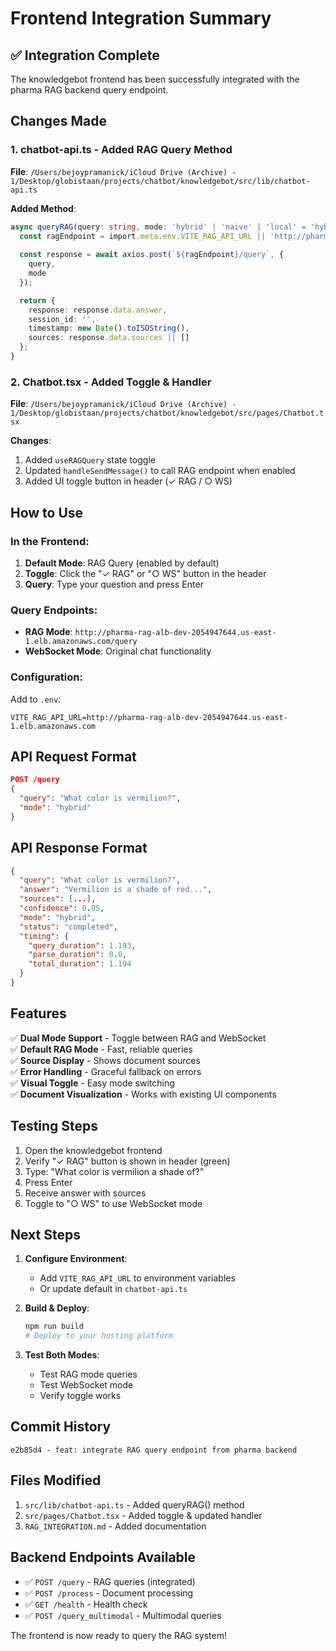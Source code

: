 # Frontend Integration Summary

## ✅ Integration Complete

The knowledgebot frontend has been successfully integrated with the pharma RAG backend query endpoint.

## Changes Made

### 1. **chatbot-api.ts** - Added RAG Query Method

**File**: `/Users/bejoypramanick/iCloud Drive (Archive) - 1/Desktop/globistaan/projects/chatbot/knowledgebot/src/lib/chatbot-api.ts`

**Added Method**:
```typescript
async queryRAG(query: string, mode: 'hybrid' | 'naive' | 'local' = 'hybrid'): Promise<ChatResponse> {
  const ragEndpoint = import.meta.env.VITE_RAG_API_URL || 'http://pharma-rag-alb-dev-2054947644.us-east-1.elb.amazonaws.com';
  
  const response = await axios.post(`${ragEndpoint}/query`, {
    query,
    mode
  });

  return {
    response: response.data.answer,
    session_id: '',
    timestamp: new Date().toISOString(),
    sources: response.data.sources || []
  };
}
```

### 2. **Chatbot.tsx** - Added Toggle & Handler

**File**: `/Users/bejoypramanick/iCloud Drive (Archive) - 1/Desktop/globistaan/projects/chatbot/knowledgebot/src/pages/Chatbot.tsx`

**Changes**:
1. Added `useRAGQuery` state toggle
2. Updated `handleSendMessage()` to call RAG endpoint when enabled
3. Added UI toggle button in header (✓ RAG / ○ WS)

## How to Use

### In the Frontend:

1. **Default Mode**: RAG Query (enabled by default)
2. **Toggle**: Click the "✓ RAG" or "○ WS" button in the header
3. **Query**: Type your question and press Enter

### Query Endpoints:

- **RAG Mode**: `http://pharma-rag-alb-dev-2054947644.us-east-1.elb.amazonaws.com/query`
- **WebSocket Mode**: Original chat functionality

### Configuration:

Add to `.env`:
```env
VITE_RAG_API_URL=http://pharma-rag-alb-dev-2054947644.us-east-1.elb.amazonaws.com
```

## API Request Format

```json
POST /query
{
  "query": "What color is vermilion?",
  "mode": "hybrid"
}
```

## API Response Format

```json
{
  "query": "What color is vermilion?",
  "answer": "Vermilion is a shade of red...",
  "sources": [...],
  "confidence": 0.95,
  "mode": "hybrid",
  "status": "completed",
  "timing": {
    "query_duration": 1.193,
    "parse_duration": 0.0,
    "total_duration": 1.194
  }
}
```

## Features

✅ **Dual Mode Support** - Toggle between RAG and WebSocket  
✅ **Default RAG Mode** - Fast, reliable queries  
✅ **Source Display** - Shows document sources  
✅ **Error Handling** - Graceful fallback on errors  
✅ **Visual Toggle** - Easy mode switching  
✅ **Document Visualization** - Works with existing UI components  

## Testing Steps

1. Open the knowledgebot frontend
2. Verify "✓ RAG" button is shown in header (green)
3. Type: "What color is vermilion a shade of?"
4. Press Enter
5. Receive answer with sources
6. Toggle to "○ WS" to use WebSocket mode

## Next Steps

1. **Configure Environment**:
   - Add `VITE_RAG_API_URL` to environment variables
   - Or update default in `chatbot-api.ts`

2. **Build & Deploy**:
   ```bash
   npm run build
   # Deploy to your hosting platform
   ```

3. **Test Both Modes**:
   - Test RAG mode queries
   - Test WebSocket mode
   - Verify toggle works

## Commit History

```
e2b85d4 - feat: integrate RAG query endpoint from pharma backend
```

## Files Modified

1. `src/lib/chatbot-api.ts` - Added queryRAG() method
2. `src/pages/Chatbot.tsx` - Added toggle & updated handler
3. `RAG_INTEGRATION.md` - Added documentation

## Backend Endpoints Available

- ✅ `POST /query` - RAG queries (integrated)
- ✅ `POST /process` - Document processing
- ✅ `GET /health` - Health check
- ✅ `POST /query_multimodal` - Multimodal queries

The frontend is now ready to query the RAG system!

